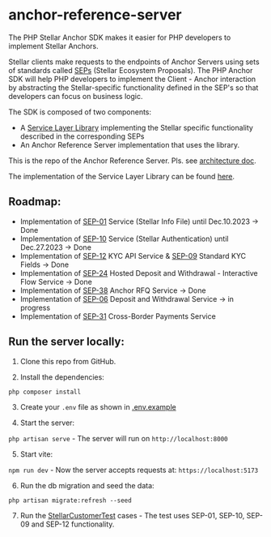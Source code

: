 # anchor-reference-server

The PHP Stellar Anchor SDK makes it easier for PHP developers to implement Stellar Anchors.

Stellar clients make requests to the endpoints of Anchor Servers using sets of standards called [SEPs](https://developers.stellar.org/docs/fundamentals-and-concepts/stellar-ecosystem-proposals) (Stellar Ecosystem Proposals). The PHP Anchor SDK will help PHP developers to implement the Client - Anchor interaction by abstracting the Stellar-specific functionality defined in the SEP's so that developers can focus on business logic.

The SDK is composed of two components:
- A [Service Layer Library](https://github.com/Argo-Navis-Dev/php-anchor-sdk) implementing the Stellar specific functionality described in the corresponding SEPs
- An Anchor Reference Server implementation that uses the library.


This is the repo of the Anchor Reference Server. Pls. see [architecture doc](https://github.com/Argo-Navis-Dev/php-anchor-sdk/blob/main/docs/architecture.md).

The implementation of the Service Layer Library can be found [here](https://github.com/Argo-Navis-Dev/php-anchor-sdk). 

## Roadmap:

- Implementation of [SEP-01](https://github.com/stellar/stellar-protocol/blob/master/ecosystem/sep-0001.md) Service (Stellar Info File) until Dec.10.2023 -> Done
- Implementation of [SEP-10](https://github.com/stellar/stellar-protocol/blob/master/ecosystem/sep-0010.md) Service (Stellar Authentication) until Dec.27.2023 -> Done
- Implementation of [SEP-12](https://github.com/stellar/stellar-protocol/blob/master/ecosystem/sep-0012.md) KYC API Service &  [SEP-09](https://github.com/stellar/stellar-protocol/blob/master/ecosystem/sep-0009.md) Standard KYC Fields -> Done
- Implementation of [SEP-24](https://github.com/stellar/stellar-protocol/blob/master/ecosystem/sep-0024.md) Hosted Deposit and Withdrawal - Interactive Flow Service -> Done
- Implementation of [SEP-38](https://github.com/stellar/stellar-protocol/blob/master/ecosystem/sep-0038.md) Anchor RFQ Service -> Done
- Implementation of [SEP-06](https://github.com/stellar/stellar-protocol/blob/master/ecosystem/sep-0006.md) Deposit and Withdrawal Service -> in progress
- Implementation of [SEP-31](https://github.com/stellar/stellar-protocol/blob/master/ecosystem/sep-0031.md) Cross-Border Payments Service




## Run the server locally:

1. Clone this repo from GitHub.

2. Install the dependencies: 

`php composer install`

3. Create your `.env` file as shown in [.env.example](https://github.com/Argo-Navis-Dev/anchor-reference-server/blob/main/.env.example)

4. Start the server:

`php artisan serve` - The server will run on `http://localhost:8000`

5. Start vite:

`npm run dev` - Now the server accepts requests at: `https://localhost:5173`

6. Run the db migration and seed the data:

`php artisan migrate:refresh --seed`

7. Run the [StellarCustomerTest](https://github.com/Argo-Navis-Dev/anchor-reference-server/blob/main/tests/Unit/StellarCustomerTest.php) cases - The test uses SEP-01, SEP-10, SEP-09 and SEP-12 functionality. 
